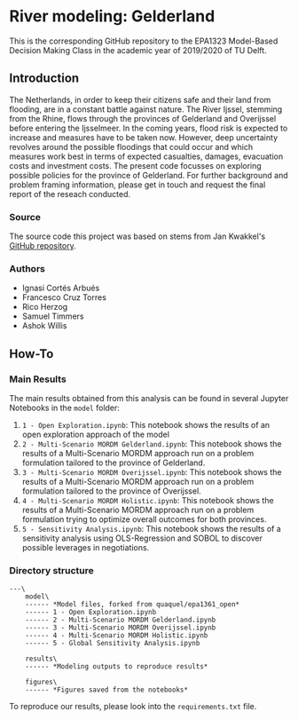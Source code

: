 # River modeling: Gelderland
This is the corresponding GitHub repository to the EPA1323 Model-Based Decision Making Class in the academic year of 2019/2020 of TU Delft. 

## Introduction

The Netherlands, in order to keep their citizens safe and their land from flooding, are in a constant battle against nature. The River Ijssel, stemming from the Rhine, flows through the provinces of Gelderland and Overijssel before entering the Ijsselmeer. In the coming years, flood risk is expected to increase and measures have to be taken now. However, deep uncertainty revolves around the possible floodings that could occur and which measures work best in terms of expected casualties, damages, evacuation costs and investment costs. The present code focusses on exploring possible policies for the province of Gelderland. For further background and problem framing information, please get in touch and request the final report of the reseach conducted. 

### Source

The source code this project was based on stems from Jan Kwakkel's [GitHub repository](https://github.com/quaquel/epa1361_open/tree/master/final%20assignment). 

### Authors

- Ignasi Cortés Arbués
- Francesco Cruz Torres
- Rico Herzog
- Samuel Timmers
- Ashok Willis


## How-To

### Main Results

The main results obtained from this analysis can be found in several Jupyter Notebooks in the `model` folder:

1. `1 - Open Exploration.ipynb`: This notebook shows the results of an open exploration approach of the model
2. `2 - Multi-Scenario MORDM Gelderland.ipynb`: This notebook shows the results of a Multi-Scenario MORDM approach run on a problem formulation tailored to the province of Gelderland.
3. `3 - Multi-Scenario MORDM Overijssel.ipynb`: This notebook shows the results of a Multi-Scenario MORDM approach run on a problem formulation tailored to the province of Overijssel.
4. `4 - Multi-Scenario MORDM Holistic.ipynb`: This notebook shows the results of a Multi-Scenario MORDM approach run on a problem formulation trying to optimize overall outcomes for both provinces.
5. `5 - Sensitivity Analysis.ipynb`: This notebook shows the results of a sensitivity analysis using OLS-Regression and SOBOL to discover possible leverages in negotiations.

### Directory structure

```
---\
    model\
    ------ *Model files, forked from quaquel/epa1361_open*
    ------ 1 - Open Exploration.ipynb
    ------ 2 - Multi-Scenario MORDM Gelderland.ipynb
    ------ 3 - Multi-Scenario MORDM Overijssel.ipynb
    ------ 4 - Multi-Scenario MORDM Holistic.ipynb
    ------ 5 - Global Sensitivity Analysis.ipynb

    results\
    ------ *Modeling outputs to reproduce results*

    figures\
    ------ *Figures saved from the notebooks*
```

To reproduce our results, please look into the `requirements.txt` file. 

